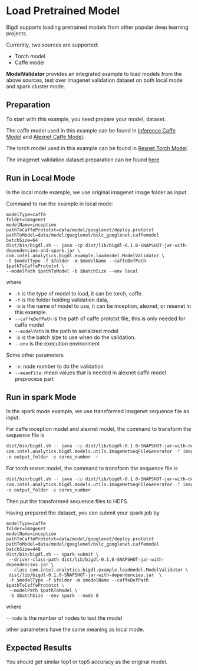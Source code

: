 # Load Pretrained Model

Bigdl supports loading pretrained models from other popular deep learning projects.

Currently, two sources are supported:

* Torch model
* Caffe model

**ModelValidator** provides an integrated example to load models from the above sources, 
test over imagenet validation dataset on both local mode and spark cluster mode.

## Preparation

To start with this example, you need prepare your model, dataset.

The caffe model used in this example can be found in 
[Inference Caffe Model](https://github.com/BVLC/caffe/tree/master/models/bvlc_googlenet)
and [Alexnet Caffe Model](https://github.com/BVLC/caffe/tree/master/models/bvlc_alexnet).

The torch model used in this example can be found in
[Resnet Torch Model](https://github.com/facebook/fb.resnet.torch/tree/master/pretrained).

The imagenet validation dataset preparation can be found
[here](https://github.com/intel-analytics/BigDL/tree/master/dl/src/main/scala/com/intel/analytics/bigdl/models/inception)

## Run in Local Mode

In the local mode example, we use original imagenet image folder as input.

Command to run the example in local mode:

```
modelType=caffe
folder=imagenet
modelName=inception
pathToCaffePrototxt=data/model/googlenet/deploy.prototxt
pathToModel=data/model/googlenet/bvlc_googlenet.caffemodel
batchSize=64
dist/bin/bigdl.sh -- java -cp dist/lib/bigdl-0.1.0-SNAPSHOT-jar-with-dependencies-and-spark.jar \
com.intel.analytics.bigdl.example.loadmodel.ModelValidator \
-t $modelType -f $folder -m $modelName --caffeDefPath $pathToCaffePrototxt \
--modelPath $pathToModel -b $batchSize --env local
```

where 

* ```-t``` is the type of model to load, it can be torch, caffe.
* ```-f``` is the folder holding validation data,
* ```-m``` is the name of model to use, it can be inception, alexnet, or resenet in this example.
* ```--caffeDefPath``` is the path of caffe prototxt file, this is only needed for caffe model
* ```--modelPath``` is the path to serialized model
* ```-b``` is the batch size to use when do the validation.
* ```--env``` is the execution environment

Some other parameters

* ```-n```: node number to do the validation
* ```--meanFile```: mean values that is needed in alexnet caffe model preprocess part

## Run in spark Mode

In the spark mode example, we use transformed imagenet sequence file as input.

For caffe inception model and alexnet model, the command to transform the sequence file is

```bash
dist/bin/bigdl.sh -- java -cp dist/lib/bigdl-0.1.0-SNAPSHOT-jar-with-dependencies-and-spark.jar \
com.intel.analytics.bigdl.models.utils.ImageNetSeqFileGenerator -f imagenet_folder \
-o output_folder -p cores_number -r
```

For torch resnet model, the command to transform the sequence file is

```bash
dist/bin/bigdl.sh -- java -cp dist/lib/bigdl-0.1.0-SNAPSHOT-jar-with-dependencies-and-spark.jar \
com.intel.analytics.bigdl.models.utils.ImageNetSeqFileGenerator -f imagenet_folder \
-o output_folder -p cores_number
```

Then put the transformed sequence files to HDFS.

Having prepared the dataset, you can submit your spark job by 

```
modelType=caffe
folder=imagenet
modelName=inception
pathToCaffePrototxt=data/model/googlenet/deploy.prototxt
pathToModel=data/model/googlenet/bvlc_googlenet.caffemodel
batchSize=448
dist/bin/bigdl.sh -- spark-submit \
 --driver-class-path dist/lib/bigdl-0.1.0-SNAPSHOT-jar-with-dependencies.jar \
 --class com.intel.analytics.bigdl.example.loadmodel.ModelValidator \
 dist/lib/bigdl-0.1.0-SNAPSHOT-jar-with-dependencies.jar  \
 -t $modelType -f $folder -m $modelName --caffeDefPath $pathToCaffePrototxt \
 --modelPath $pathToModel \
 -b $batchSize --env spark --node 8
```

where 

```--node``` is the number of nodes to test the model

other parameters have the same meaning as local mode.


## Expected Results

You should get similar top1 or top5 accuracy as the original model.











